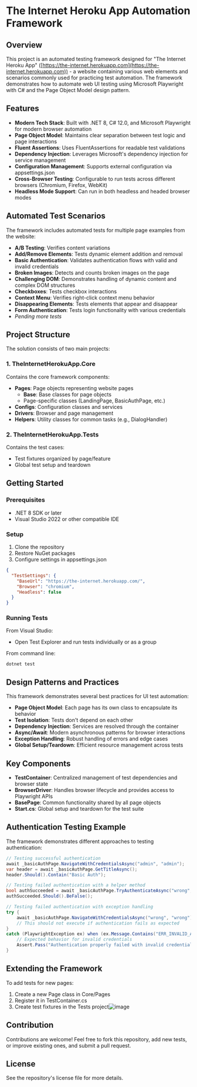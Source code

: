 # The Internet Heroku App Automation Framework

## Overview

This project is an automated testing framework designed for "The Internet Heroku App" ([https://the-internet.herokuapp.com](https://the-internet.herokuapp.com)) - a website containing various web elements and scenarios commonly used for practicing test automation. The framework demonstrates how to automate web UI testing using Microsoft Playwright with C# and the Page Object Model design pattern.

## Features

- **Modern Tech Stack**: Built with .NET 8, C# 12.0, and Microsoft Playwright for modern browser automation
- **Page Object Model**: Maintains clear separation between test logic and page interactions
- **Fluent Assertions**: Uses FluentAssertions for readable test validations
- **Dependency Injection**: Leverages Microsoft's dependency injection for service management
- **Configuration Management**: Supports external configuration via appsettings.json
- **Cross-Browser Testing**: Configurable to run tests across different browsers (Chromium, Firefox, WebKit)
- **Headless Mode Support**: Can run in both headless and headed browser modes

## Automated Test Scenarios

The framework includes automated tests for multiple page examples from the website:

- **A/B Testing**: Verifies content variations
- **Add/Remove Elements**: Tests dynamic element addition and removal
- **Basic Authentication**: Validates authentication flows with valid and invalid credentials
- **Broken Images**: Detects and counts broken images on the page
- **Challenging DOM**: Demonstrates handling of dynamic content and complex DOM structures
- **Checkboxes**: Tests checkbox interactions
- **Context Menu**: Verifies right-click context menu behavior
- **Disappearing Elements**: Tests elements that appear and disappear
- **Form Authentication**: Tests login functionality with various credentials
- *Pending more tests*

## Project Structure

The solution consists of two main projects:

### 1. TheInternetHerokuApp.Core

Contains the core framework components:

- **Pages**: Page objects representing website pages
  - **Base**: Base classes for page objects
  - Page-specific classes (LandingPage, BasicAuthPage, etc.)
- **Configs**: Configuration classes and services
- **Drivers**: Browser and page management
- **Helpers**: Utility classes for common tasks (e.g., DialogHandler)

### 2. TheInternetHerokuApp.Tests

Contains the test cases:

- Test fixtures organized by page/feature
- Global test setup and teardown

## Getting Started

### Prerequisites

- .NET 8 SDK or later
- Visual Studio 2022 or other compatible IDE

### Setup

1. Clone the repository
2. Restore NuGet packages
3. Configure settings in appsettings.json

```json
{
  "TestSettings": {
    "BaseUrl": "https://the-internet.herokuapp.com/",
    "Browser": "chromium",
    "Headless": false
  }
}
```

### Running Tests

From Visual Studio:
- Open Test Explorer and run tests individually or as a group

From command line:
```
dotnet test
```

## Design Patterns and Practices

This framework demonstrates several best practices for UI test automation:

- **Page Object Model**: Each page has its own class to encapsulate its behavior
- **Test Isolation**: Tests don't depend on each other
- **Dependency Injection**: Services are resolved through the container
- **Async/Await**: Modern asynchronous patterns for browser interactions
- **Exception Handling**: Robust handling of errors and edge cases
- **Global Setup/Teardown**: Efficient resource management across tests

## Key Components

- **TestContainer**: Centralized management of test dependencies and browser state
- **BrowserDriver**: Handles browser lifecycle and provides access to Playwright APIs
- **BasePage**: Common functionality shared by all page objects
- **Start.cs**: Global setup and teardown for the test suite

## Authentication Testing Example

The framework demonstrates different approaches to testing authentication:

```csharp
// Testing successful authentication
await _basicAuthPage.NavigateWithCredentialsAsync("admin", "admin");
var header = await _basicAuthPage.GetTitleAsync();
header.Should().Contain("Basic Auth");

// Testing failed authentication with a helper method
bool authSucceeded = await _basicAuthPage.TryAuthenticateAsync("wrong", "wrong");
authSucceeded.Should().BeFalse();

// Testing failed authentication with exception handling
try {
    await _basicAuthPage.NavigateWithCredentialsAsync("wrong", "wrong");
    // This should not execute if authentication fails as expected
} 
catch (PlaywrightException ex) when (ex.Message.Contains("ERR_INVALID_AUTH_CREDENTIALS")) {
    // Expected behavior for invalid credentials
    Assert.Pass("Authentication properly failed with invalid credentials");
}
```

## Extending the Framework

To add tests for new pages:

1. Create a new Page class in Core/Pages
2. Register it in TestContainer.cs
3. Create test fixtures in the Tests project![image](https://github.com/user-attachments/assets/6aa36e2c-ae1e-444a-b7fa-0644fe35b122)


## Contribution
Contributions are welcome! Feel free to fork this repository, add new tests, or improve existing ones, and submit a pull request.

## License
See the repository's license file for more details.
